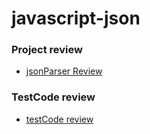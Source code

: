 # javascript-json

### Project review

* [jsonParser Review](./docs/project_review.md)

### TestCode review

* [testCode review](./docs/testcode_review.md)

